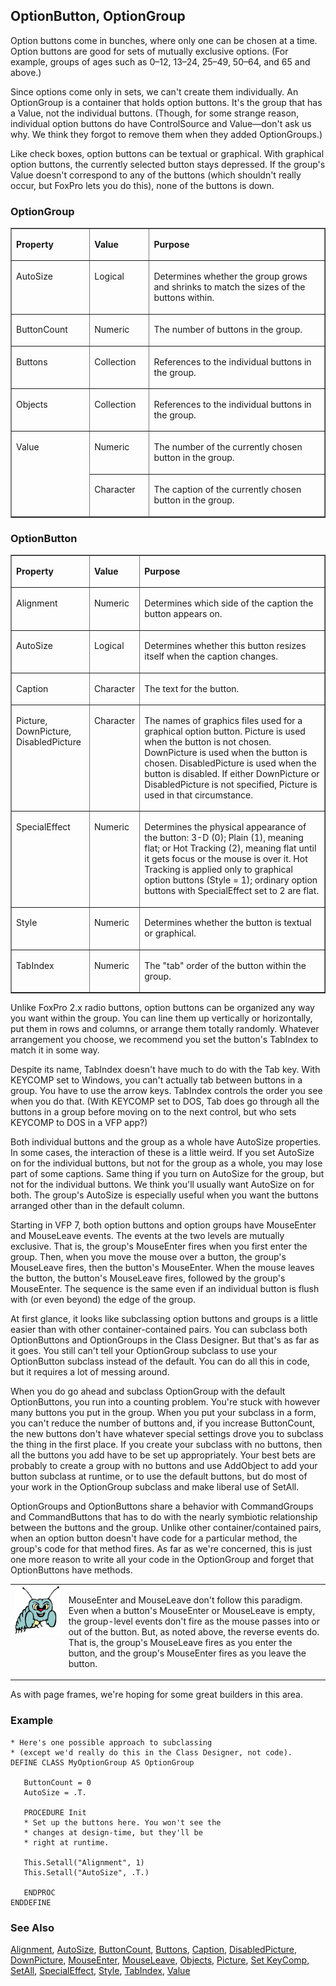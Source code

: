 ## OptionButton, OptionGroup

Option buttons come in bunches, where only one can be chosen at a time. Option buttons are good for sets of mutually exclusive options. (For example, groups of ages such as 0&ndash;12, 13&ndash;24, 25&ndash;49, 50&ndash;64, and 65 and above.)

Since options come only in sets, we can't create them individually. An OptionGroup is a                              container that holds option buttons. It's the group that has a Value, not the individual buttons. (Though, for some strange reason, individual option buttons do have ControlSource and Value&mdash;don't ask us why. We think they forgot to remove them when they added OptionGroups.)

Like check boxes, option buttons can be textual or graphical. With graphical option buttons, the currently selected button stays depressed. If the group's Value doesn't correspond to any of the buttons (which shouldn't really occur, but FoxPro lets you do this), none of the buttons is down.

### OptionGroup

<table border cellspacing=0 cellpadding=0 width=100%>
<tr>
  <td width=25% valign=top>
  <p><b>Property</b></p>
  </td>
  <td width=14% valign=top>
  <p><b>Value</b></p>
  </td>
  <td width=61% valign=top>
  <p><b>Purpose</b></p>
  </td>
 </tr>
<tr>
  <td width=25% valign=top>
  <p>AutoSize</p>
  </td>
  <td width=14% valign=top>
  <p>Logical</p>
  </td>
  <td width=61% valign=top>
  <p>Determines whether the group grows and shrinks to match the sizes of the buttons within.</p>
  </td>
 </tr>
<tr>
  <td width=25% valign=top>
  <p>ButtonCount</p>
  </td>
  <td width=14% valign=top>
  <p>Numeric</p>
  </td>
  <td width=61% valign=top>
  <p>The number of buttons in the group.</p>
  </td>
 </tr>
<tr>
  <td width=25% valign=top>
  <p>Buttons</p>
  </td>
  <td width=14% valign=top>
  <p>Collection</p>
  </td>
  <td width=61% valign=top>
  <p>References to the individual buttons in the group.</p>
  </td>
 </tr>
<tr>
  <td width=25% valign=top>
  <p>Objects</p>
  </td>
  <td width=14% valign=top>
  <p>Collection</p>
  </td>
  <td width=61% valign=top>
  <p>References to the individual buttons in the group.</p>
  </td>
 </tr>
<tr>
  <td width=25% rowspan=2 valign=top>
  <p>Value</p>
  </td>
  <td width=14% valign=top>
  <p>Numeric</p>
  </td>
  <td width=61% valign=top>
  <p>The number of the currently chosen button in the group.</p>
  </td>
 </tr>
<tr>
  <td width=19% valign=top>
  <p>Character</p>
  </td>
  <td width=81% valign=top>
  <p>The caption of the currently chosen button in the group.</p>
  </td>
 </tr>
</table>

### OptionButton

<table border cellspacing=0 cellpadding=0 width=100%>
<tr>
  <td width=25% valign=top>
  <p><b>Property</b></p>
  </td>
  <td width=14% valign=top>
  <p><b>Value</b></p>
  </td>
  <td width=61% valign=top>
  <p><b>Purpose</b></p>
  </td>
 </tr>
<tr>
  <td width=25% valign=top>
  <p>Alignment</p>
  </td>
  <td width=14% valign=top>
  <p>Numeric</p>
  </td>
  <td width=61% valign=top>
  <p>Determines which side of the caption the button appears on.</p>
  </td>
 </tr>
<tr>
  <td width=25% valign=top>
  <p>AutoSize</p>
  </td>
  <td width=14% valign=top>
  <p>Logical</p>
  </td>
  <td width=61% valign=top>
  <p>Determines whether this button resizes itself when the caption changes.</p>
  </td>
 </tr>
<tr>
  <td width=25% valign=top>
  <p>Caption</p>
  </td>
  <td width=14% valign=top>
  <p>Character</p>
  </td>
  <td width=61% valign=top>
  <p>The text for the button.</p>
  </td>
 </tr>
<tr>
  <td width=25% valign=top>
  <p>Picture, DownPicture, DisabledPicture</p>
  </td>
  <td width=14% valign=top>
  <p>Character</p>
  </td>
  <td width=61% valign=top>
  <p>The names of graphics files used for a graphical option button. Picture is used when the button is not chosen. DownPicture is used when the button is chosen. DisabledPicture is used when the button is disabled. If either DownPicture or DisabledPicture is not specified, Picture is used in that circumstance.</p>
  </td>
 </tr>
<tr>
  <td width=25% valign=top>
  <p>SpecialEffect</p>
  </td>
  <td width=14% valign=top>
  <p>Numeric</p>
  </td>
  <td width=61% valign=top>
  <p>Determines the physical appearance of the button: 3-D (0); Plain (1), meaning flat; or Hot Tracking (2), meaning flat until it gets focus or the mouse is over it. Hot Tracking is applied only to graphical option buttons (Style = 1); ordinary option buttons with SpecialEffect set to 2 are flat.</p>
  </td>
 </tr>
<tr>
  <td width=25% valign=top>
  <p>Style</p>
  </td>
  <td width=14% valign=top>
  <p>Numeric</p>
  </td>
  <td width=61% valign=top>
  <p>Determines whether the button is textual or graphical.</p>
  </td>
 </tr>
<tr>
  <td width=25% valign=top>
  <p>TabIndex</p>
  </td>
  <td width=14% valign=top>
  <p>Numeric</p>
  </td>
  <td width=61% valign=top>
  <p>The &quot;tab&quot; order of the button within the group.</p>
  </td>
 </tr>
</table>

Unlike FoxPro 2.x radio buttons, option buttons can be organized any way you want within the group. You can line them up vertically or horizontally, put them in rows and columns, or arrange them totally randomly. Whatever arrangement you choose, we recommend you set the button's TabIndex to match it in some way. 

Despite its name, TabIndex doesn't have much to do with the Tab key. With KEYCOMP set to Windows, you can't actually tab between buttons in a group. You have to use the arrow keys. TabIndex controls the order you see when you do that. (With KEYCOMP set to DOS, Tab does go through all the buttons in a group before moving on to the next control, but who sets KEYCOMP to DOS in a VFP app?)

Both individual buttons and the group as a whole have AutoSize properties. In some cases, the interaction of these is a little weird. If you set AutoSize on for the individual buttons, but not for the group as a whole, you may lose part of some captions. Same thing if you turn on AutoSize for the group, but not for the individual buttons. We think you'll usually want AutoSize on for both. The group's AutoSize is especially useful when you want the buttons arranged other than in the default column.

Starting in VFP 7, both option buttons and option groups have MouseEnter and MouseLeave events. The events at the two levels are mutually exclusive. That is, the group's MouseEnter fires when you first enter the group. Then, when you move the mouse over a button, the group's MouseLeave fires, then the button's MouseEnter. When the mouse leaves the button, the button's MouseLeave fires, followed by the group's MouseEnter. The sequence is the same even if an individual button is flush with (or even beyond) the edge of the group.

At first glance, it looks like subclassing option buttons and groups is a little easier than with other container-contained pairs. You can subclass both OptionButtons and OptionGroups in the Class Designer. But that's as far as it goes. You still can't tell your OptionGroup subclass to use your OptionButton subclass instead of the default. You can do all this in code, but it requires a lot of messing around.

When you do go ahead and subclass OptionGroup with the default OptionButtons, you run into a counting problem. You're stuck with however many buttons you put in the group. When you put your subclass in a form, you can't reduce the number of buttons and, if you increase ButtonCount, the new buttons don't have whatever special settings drove you to subclass the thing in the first place. If you create your subclass with no buttons, then all the buttons you add have to be set up appropriately. Your best bets are probably to create a group with no buttons and use AddObject to add your button subclass at runtime, or to use the default buttons, but do most of your work in the OptionGroup subclass and make liberal use of SetAll.

OptionGroups and OptionButtons share a behavior with CommandGroups and CommandButtons that has to do with the nearly symbiotic relationship between the buttons and the group. Unlike other container/contained pairs, when an option button doesn't have code for a particular method, the group's code for that method fires. As far as we're concerned, this is just one more reason to write all your code in the OptionGroup and forget that OptionButtons have methods.

<table border=0 cellspacing=0 cellpadding=0 width=100%>
<tr>
  <td width=17% valign=top>
<img width=95 height=78 src="bug.gif"></p>
  </td>
  <td width=83%>
  <p>MouseEnter and MouseLeave don't follow this paradigm. Even when a button's MouseEnter or MouseLeave is empty, the group-level events don't fire as the mouse passes into or out of the button. But, as noted above, the reverse events do. That is, the group's MouseLeave fires as you enter the button, and the group's MouseEnter fires as you leave the button.</p>
  </td>
 </tr>
</table>

As with page frames, we're hoping for some great builders in this area.

### Example

```foxpro
* Here's one possible approach to subclassing
* (except we'd really do this in the Class Designer, not code).
DEFINE CLASS MyOptionGroup AS OptionGroup

   ButtonCount = 0
   AutoSize = .T.

   PROCEDURE Init
   * Set up the buttons here. You won't see the
   * changes at design-time, but they'll be
   * right at runtime.

   This.Setall("Alignment", 1)
   This.Setall("AutoSize", .T.)

   ENDPROC
ENDDEFINE
```
### See Also

[Alignment](s4g442.md), [AutoSize](s4g478.md), [ButtonCount](s4g466.md), [Buttons](s4g466.md), [Caption](s4g482.md), [DisabledPicture](s4g496.md), [DownPicture](s4g496.md), [MouseEnter](s4g869.md), [MouseLeave](s4g869.md), [Objects](s4g701.md), [Picture](s4g496.md), [Set KeyComp](s4g277.md), [SetAll](s4g394.md), [SpecialEffect](s4g628.md), [Style](s4g543.md), [TabIndex](s4g544.md), [Value](s4g414.md)